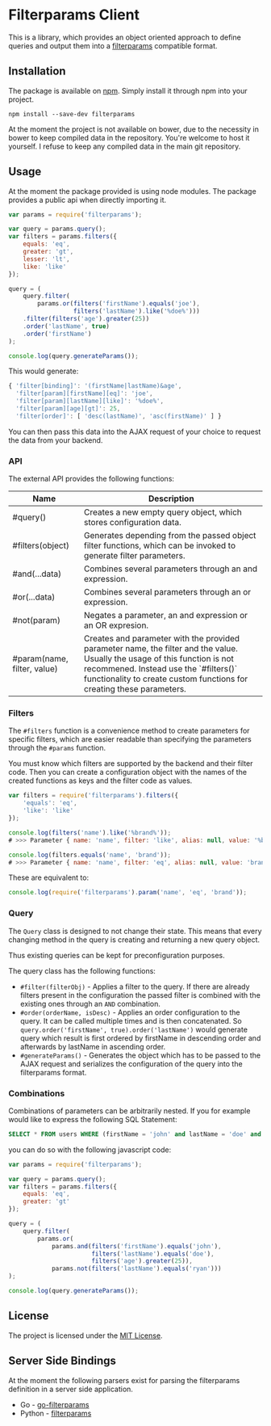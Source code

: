 # Filterparams Client #

This is a library, which provides an object oriented approach
to define queries and output them into a [filterparams](https://github.com/cbrand/go-filterparams)
compatible format.

## Installation ##

The package is available on [npm](https://www.npmjs.com/package/filterparams/). 
Simply install it through npm into your project.

```
npm install --save-dev filterparams
```

At the moment the project is not available on bower, due to the necessity
in bower to keep compiled data in the repository. You're welcome to host
it yourself. I refuse to keep any compiled data in the main git repository. 

## Usage ##

At the moment the package provided is using node modules. The package
provides a public api when directly importing it.

```javascript
var params = require('filterparams');

var query = params.query();
var filters = params.filters({
    equals: 'eq',
    greater: 'gt',
    lesser: 'lt',
    like: 'like'
});

query = (
    query.filter(
        params.or(filters('firstName').equals('joe'), 
                  filters('lastName').like('%doe%')))
    .filter(filters('age').greater(25))
    .order('lastName', true)
    .order('firstName')
);

console.log(query.generateParams());
```

This would generate:

```javascript
{ 'filter[binding]': '(firstName|lastName)&age',
  'filter[param][firstName][eq]': 'joe',
  'filter[param][lastName][like]': '%doe%',
  'filter[param][age][gt]': 25,
  'filter[order]': [ 'desc(lastName)', 'asc(firstName)' ] }
```

You can then pass this data into the AJAX request of your choice to request
the data from your backend.

### API ###

The external API provides the following functions:

<table>
    <thead>
        <tr>
            <th>Name</th>
            <th>Description</th>
        </tr>
    </thead>
    <tbody>
        <tr>
            <td>#query()</td>
            <td>Creates a new empty query object, which stores configuration data.</td>
        </tr>
        <tr>
            <td>#filters(object)</td>
            <td>Generates depending from the passed object filter functions, which can be invoked to
            generate filter parameters.</td>
        </tr>
        <tr>
            <td>#and(...data)</td>
            <td>Combines several parameters through an and expression.</td>
        </tr>
        <tr>
            <td>#or(...data)</td>
            <td>Combines several parameters through an or expression.</td>
        </tr>
        <tr>
            <td>#not(param)</td>
            <td>Negates a parameter, an and expression or an OR expresion.</td>
        </tr>
        <tr>
            <td>#param(name, filter, value)</td>
            <td>Creates and parameter with the provided parameter name, the filter and the value.
            Usually the usage of this function is not recommened. Instead use the `#filters()` functionality
            to create custom functions for creating these parameters.</td>
        </tr>
    </tbody>
</table>

### Filters ###

The `#filters` function is a convenience method to create parameters for specific filters, which are
easier readable than specifying the parameters through the `#params` function.

You must know which filters are supported by the backend and their filter code. Then you can create a
configuration object with the names of the created functions as keys and the filter code as values.

```javascript
var filters = require('filterparams').filters({
    'equals': 'eq',
    'like': 'like'
});

console.log(filters('name').like('%brand%'));
# >>> Parameter { name: 'name', filter: 'like', alias: null, value: '%brand%' }

console.log(filters.equals('name', 'brand'));
# >>> Parameter { name: 'name', filter: 'eq', alias: null, value: 'brand' }
```

These are equivalent to:

```javascript
console.log(require('filterparams').param('name', 'eq', 'brand'));
```

### Query ###

The `Query` class is designed to not change their state. This means that every
changing method in the query is creating and returning a new query object.

Thus existing queries can be kept for preconfiguration purposes.

The query class has the following functions:
- `#filter(filterObj)` - Applies a filter to the query. If there are already filters present
    in the configuration the passed filter is combined with the existing ones through
    an `AND` combination.
- `#order(orderName, isDesc)` - Applies an order configuration to the query. It can be called
    multiple times and is then concatenated. So `query.order('firstName', true).order('lastName')`
    would generate query which result is first ordered by firstName in descending order and
    afterwards by lastName in ascending order.
- `#generateParams()` - Generates the object which has to be passed to the AJAX request and
    serializes the configuration of the query into the filterparams format.


### Combinations ###

Combinations of parameters can be arbitrarily nested. If you for example would like to
express the following SQL Statement:

```sql
SELECT * FROM users WHERE (firstName = 'john' and lastName = 'doe' and age > 25) or lastName != 'ryan'
```

you can do so with the following javascript code:

```javascript
var params = require('filterparams');

var query = params.query();
var filters = params.filters({
    equals: 'eq',
    greater: 'gt'
});

query = (
    query.filter(
        params.or(
            params.and(filters('firstName').equals('john'), 
                       filters('lastName').equals('doe'),
                       filters('age').greater(25)),
            params.not(filters('lastName').equals('ryan')))
);

console.log(query.generateParams());
```

## License ##

The project is licensed under the [MIT License](https://opensource.org/licenses/MIT).

## Server Side Bindings ##

At the moment the following parsers exist for parsing the filterparams definition
in a server side application.

- Go - [go-filterparams](https://github.com/cbrand/go-filterparams)
- Python - [filterparams](https://github.com/cbrand/python-filterparams)
